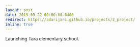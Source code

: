 ```yaml
---
layout: post
date: 2015-09-22 00:00:00-0400
redirect: https://adarijani.github.io/projects/2_project/
inline: true
---
```


Launching Tara elementary school.
